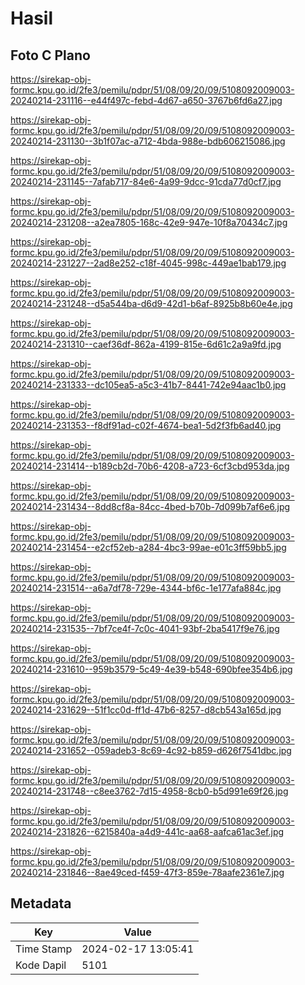 # Hasil

## Foto C Plano

https://sirekap-obj-formc.kpu.go.id/2fe3/pemilu/pdpr/51/08/09/20/09/5108092009003-20240214-231116--e44f497c-febd-4d67-a650-3767b6fd6a27.jpg

https://sirekap-obj-formc.kpu.go.id/2fe3/pemilu/pdpr/51/08/09/20/09/5108092009003-20240214-231130--3b1f07ac-a712-4bda-988e-bdb606215086.jpg

https://sirekap-obj-formc.kpu.go.id/2fe3/pemilu/pdpr/51/08/09/20/09/5108092009003-20240214-231145--7afab717-84e6-4a99-9dcc-91cda77d0cf7.jpg

https://sirekap-obj-formc.kpu.go.id/2fe3/pemilu/pdpr/51/08/09/20/09/5108092009003-20240214-231208--a2ea7805-168c-42e9-947e-10f8a70434c7.jpg

https://sirekap-obj-formc.kpu.go.id/2fe3/pemilu/pdpr/51/08/09/20/09/5108092009003-20240214-231227--2ad8e252-c18f-4045-998c-449ae1bab179.jpg

https://sirekap-obj-formc.kpu.go.id/2fe3/pemilu/pdpr/51/08/09/20/09/5108092009003-20240214-231248--d5a544ba-d6d9-42d1-b6af-8925b8b60e4e.jpg

https://sirekap-obj-formc.kpu.go.id/2fe3/pemilu/pdpr/51/08/09/20/09/5108092009003-20240214-231310--caef36df-862a-4199-815e-6d61c2a9a9fd.jpg

https://sirekap-obj-formc.kpu.go.id/2fe3/pemilu/pdpr/51/08/09/20/09/5108092009003-20240214-231333--dc105ea5-a5c3-41b7-8441-742e94aac1b0.jpg

https://sirekap-obj-formc.kpu.go.id/2fe3/pemilu/pdpr/51/08/09/20/09/5108092009003-20240214-231353--f8df91ad-c02f-4674-bea1-5d2f3fb6ad40.jpg

https://sirekap-obj-formc.kpu.go.id/2fe3/pemilu/pdpr/51/08/09/20/09/5108092009003-20240214-231414--b189cb2d-70b6-4208-a723-6cf3cbd953da.jpg

https://sirekap-obj-formc.kpu.go.id/2fe3/pemilu/pdpr/51/08/09/20/09/5108092009003-20240214-231434--8dd8cf8a-84cc-4bed-b70b-7d099b7af6e6.jpg

https://sirekap-obj-formc.kpu.go.id/2fe3/pemilu/pdpr/51/08/09/20/09/5108092009003-20240214-231454--e2cf52eb-a284-4bc3-99ae-e01c3ff59bb5.jpg

https://sirekap-obj-formc.kpu.go.id/2fe3/pemilu/pdpr/51/08/09/20/09/5108092009003-20240214-231514--a6a7df78-729e-4344-bf6c-1e177afa884c.jpg

https://sirekap-obj-formc.kpu.go.id/2fe3/pemilu/pdpr/51/08/09/20/09/5108092009003-20240214-231535--7bf7ce4f-7c0c-4041-93bf-2ba5417f9e76.jpg

https://sirekap-obj-formc.kpu.go.id/2fe3/pemilu/pdpr/51/08/09/20/09/5108092009003-20240214-231610--959b3579-5c49-4e39-b548-690bfee354b6.jpg

https://sirekap-obj-formc.kpu.go.id/2fe3/pemilu/pdpr/51/08/09/20/09/5108092009003-20240214-231629--51f1cc0d-ff1d-47b6-8257-d8cb543a165d.jpg

https://sirekap-obj-formc.kpu.go.id/2fe3/pemilu/pdpr/51/08/09/20/09/5108092009003-20240214-231652--059adeb3-8c69-4c92-b859-d626f7541dbc.jpg

https://sirekap-obj-formc.kpu.go.id/2fe3/pemilu/pdpr/51/08/09/20/09/5108092009003-20240214-231748--c8ee3762-7d15-4958-8cb0-b5d991e69f26.jpg

https://sirekap-obj-formc.kpu.go.id/2fe3/pemilu/pdpr/51/08/09/20/09/5108092009003-20240214-231826--6215840a-a4d9-441c-aa68-aafca61ac3ef.jpg

https://sirekap-obj-formc.kpu.go.id/2fe3/pemilu/pdpr/51/08/09/20/09/5108092009003-20240214-231846--8ae49ced-f459-47f3-859e-78aafe2361e7.jpg


## Metadata

| Key        | Value               |
| ---------- | ------------------- |
| Time Stamp | 2024-02-17 13:05:41 |
| Kode Dapil | 5101                |



